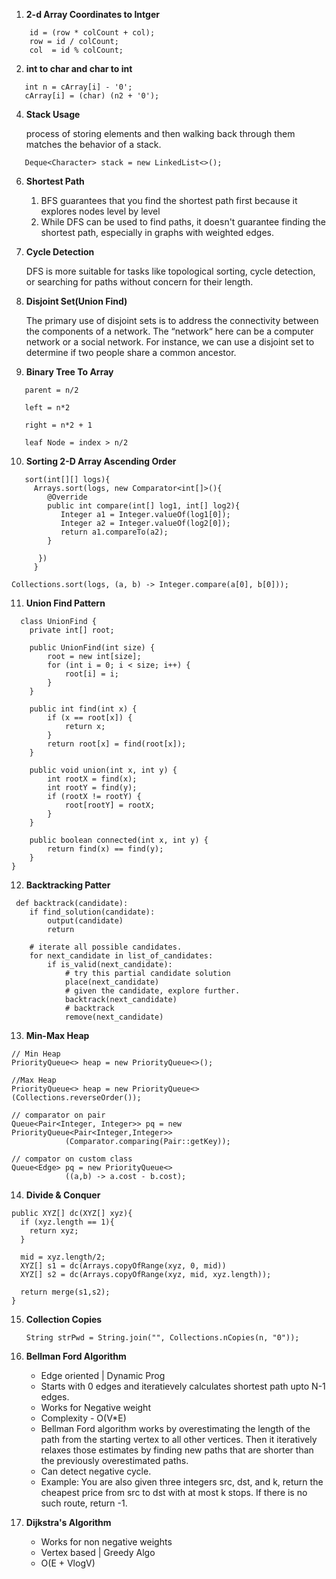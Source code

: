  1. **2-d Array Coordinates to Intger**

```
    id = (row * colCount + col); 
    row = id / colCount;
    col  = id % colCount;
```


2. **int to char and char to int**

```
   int n = cArray[i] - '0';
   cArray[i] = (char) (n2 + '0');
```

4. **Stack Usage**

   process of storing elements and then walking back through them matches the behavior of a stack.
```
   Deque<Character> stack = new LinkedList<>();
```


6. **Shortest Path**

   1. BFS guarantees that you find the shortest path first because it explores nodes level by level
   2. While DFS can be used to find paths, it doesn't guarantee finding the shortest path, especially in graphs with weighted edges.


7. **Cycle Detection**
   
   DFS is more suitable for tasks like topological sorting, cycle detection, or searching for paths without concern for their length.

8. **Disjoint Set(Union Find)**
   
   The primary use of disjoint sets is to address the connectivity between the components of a network. The “network“ here can be a computer network or a social network. For instance, we can use a disjoint set to determine if two people share a common ancestor.

9. **Binary Tree To Array**

```
   parent = n/2
   
   left = n*2
   
   right = n*2 + 1

   leaf Node = index > n/2
```

10. **Sorting 2-D Array Ascending Order**
    
```    
   sort(int[][] logs){
     Arrays.sort(logs, new Comparator<int[]>(){
        @Override
        public int compare(int[] log1, int[] log2){
           Integer a1 = Integer.valueOf(log1[0]);
           Integer a2 = Integer.valueOf(log2[0]);
           return a1.compareTo(a2);
        }
        
      })
     }
   ```

```
Collections.sort(logs, (a, b) -> Integer.compare(a[0], b[0]));

```

11. **Union Find Pattern**

```
  class UnionFind {
    private int[] root;

    public UnionFind(int size) {
        root = new int[size];
        for (int i = 0; i < size; i++) {
            root[i] = i;
        }
    }

    public int find(int x) {
        if (x == root[x]) {
            return x;
        }
        return root[x] = find(root[x]);
    }

    public void union(int x, int y) {
        int rootX = find(x);
        int rootY = find(y);
        if (rootX != rootY) {
            root[rootY] = rootX;
        }
    }

    public boolean connected(int x, int y) {
        return find(x) == find(y);
    }
}
```

12. **Backtracking Patter**

```
 def backtrack(candidate):
    if find_solution(candidate):
        output(candidate)
        return
    
    # iterate all possible candidates.
    for next_candidate in list_of_candidates:
        if is_valid(next_candidate):
            # try this partial candidate solution
            place(next_candidate)
            # given the candidate, explore further.
            backtrack(next_candidate)
            # backtrack
            remove(next_candidate)
```

13. **Min-Max Heap**

```
// Min Heap
PriorityQueue<> heap = new PriorityQueue<>();

//Max Heap
PriorityQueue<> heap = new PriorityQueue<>(Collections.reverseOrder());

// comparator on pair
Queue<Pair<Integer, Integer>> pq = new PriorityQueue<Pair<Integer,Integer>>
            (Comparator.comparing(Pair::getKey));

// compator on custom class
Queue<Edge> pq = new PriorityQueue<>
            ((a,b) -> a.cost - b.cost);

```   

14. **Divide & Conquer**
```
public XYZ[] dc(XYZ[] xyz){
  if (xyz.length == 1){
    return xyz;
  }

  mid = xyz.length/2;
  XYZ[] s1 = dc(Arrays.copyOfRange(xyz, 0, mid))
  XYZ[] s2 = dc(Arrays.copyOfRange(xyz, mid, xyz.length));

  return merge(s1,s2);
}
```

15. **Collection Copies**
    ```
    String strPwd = String.join("", Collections.nCopies(n, "0"));
    ```

16. **Bellman Ford Algorithm**
    - Edge oriented | Dynamic Prog
    - Starts with 0 edges and iteratievely calculates shortest path upto N-1 edges. 
    - Works for Negative weight
    - Complexity - O(V*E)
    - Bellman Ford algorithm works by overestimating the length of the path from the starting vertex to all   other vertices. Then it iteratively relaxes those estimates by finding new paths that are shorter than the previously overestimated paths.
    - Can detect negative cycle.
    - Example: You are also given three integers src, dst, and k, return the cheapest price from src to dst with at most k stops. If there is no such route, return -1.
   
17. **Dijkstra's Algorithm**
    - Works for non negative weights
    - Vertex based | Greedy Algo
    - O(E + VlogV)
